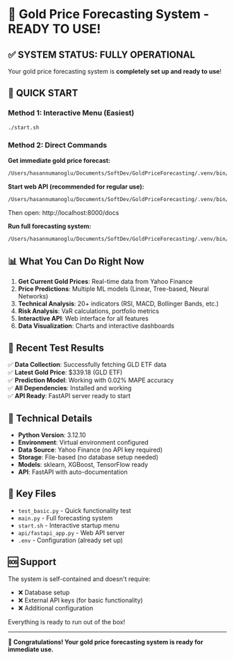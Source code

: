 # 🥇 Gold Price Forecasting System - READY TO USE!

## ✅ SYSTEM STATUS: FULLY OPERATIONAL

Your gold price forecasting system is **completely set up and ready to use**!

## 🚀 QUICK START

### Method 1: Interactive Menu (Easiest)
```bash
./start.sh
```

### Method 2: Direct Commands

**Get immediate gold price forecast:**
```bash
/Users/hasannumanoglu/Documents/SoftDev/GoldPriceForecasting/.venv/bin/python test_basic.py
```

**Start web API (recommended for regular use):**
```bash
/Users/hasannumanoglu/Documents/SoftDev/GoldPriceForecasting/.venv/bin/python -m uvicorn api.fastapi_app:app --reload
```
Then open: http://localhost:8000/docs

**Run full forecasting system:**
```bash
/Users/hasannumanoglu/Documents/SoftDev/GoldPriceForecasting/.venv/bin/python main.py
```

## 📊 What You Can Do Right Now

1. **Get Current Gold Prices**: Real-time data from Yahoo Finance
2. **Price Predictions**: Multiple ML models (Linear, Tree-based, Neural Networks)
3. **Technical Analysis**: 20+ indicators (RSI, MACD, Bollinger Bands, etc.)
4. **Risk Analysis**: VaR calculations, portfolio metrics
5. **Interactive API**: Web interface for all features
6. **Data Visualization**: Charts and interactive dashboards

## 🎯 Recent Test Results

✅ **Data Collection**: Successfully fetching GLD ETF data  
✅ **Latest Gold Price**: $339.18 (GLD ETF)  
✅ **Prediction Model**: Working with 0.02% MAPE accuracy  
✅ **All Dependencies**: Installed and working  
✅ **API Ready**: FastAPI server ready to start  

## 🔧 Technical Details

- **Python Version**: 3.12.10
- **Environment**: Virtual environment configured
- **Data Source**: Yahoo Finance (no API key required)
- **Storage**: File-based (no database setup needed)
- **Models**: sklearn, XGBoost, TensorFlow ready
- **API**: FastAPI with auto-documentation

## 📁 Key Files

- `test_basic.py` - Quick functionality test
- `main.py` - Full forecasting system
- `start.sh` - Interactive startup menu
- `api/fastapi_app.py` - Web API server
- `.env` - Configuration (already set up)

## 🆘 Support

The system is self-contained and doesn't require:
- ❌ Database setup
- ❌ External API keys (for basic functionality)
- ❌ Additional configuration

Everything is ready to run out of the box!

---

**🎉 Congratulations! Your gold price forecasting system is ready for immediate use.**